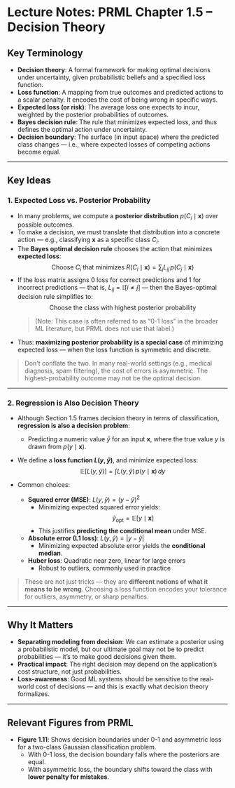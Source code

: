 # Lecture Notes: PRML Chapter 1.5 – Decision Theory

## Key Terminology

- **Decision theory**: A formal framework for making optimal decisions under uncertainty, given probabilistic beliefs and a specified loss function.
- **Loss function**: A mapping from true outcomes and predicted actions to a scalar penalty. It encodes the cost of being wrong in specific ways.
- **Expected loss (or risk)**: The average loss one expects to incur, weighted by the posterior probabilities of outcomes.
- **Bayes decision rule**: The rule that minimizes expected loss, and thus defines the optimal action under uncertainty.
- **Decision boundary**: The surface (in input space) where the predicted class changes — i.e., where expected losses of competing actions become equal.

---

## Key Ideas

### 1. Expected Loss vs. Posterior Probability

- In many problems, we compute a **posterior distribution** $p(C_i \mid \mathbf{x})$ over possible outcomes.
- To make a decision, we must translate that distribution into a concrete action — e.g., classifying $\mathbf{x}$ as a specific class $C_i$.
- The **Bayes optimal decision rule** chooses the action that minimizes **expected loss**:
  $$
  \text{Choose } C_i \text{ that minimizes } R(C_i \mid \mathbf{x}) = \sum_j L_{ij} \, p(C_j \mid \mathbf{x})
  $$
- If the loss matrix assigns 0 loss for correct predictions and 1 for incorrect predictions — that is, $L_{ij} = \mathbb{I}[i \ne j]$ — then the Bayes-optimal decision rule simplifies to:
  $$
  \text{Choose the class with highest posterior probability}
  $$
  > (Note: This case is often referred to as “0-1 loss” in the broader ML literature, but PRML does not use that label.)
- Thus: **maximizing posterior probability is a special case** of minimizing expected loss — when the loss function is symmetric and discrete.

> Don't conflate the two. In many real-world settings (e.g., medical diagnosis, spam filtering), the cost of errors is asymmetric. The highest-probability outcome may not be the optimal decision.

---

### 2. Regression is Also Decision Theory

- Although Section 1.5 frames decision theory in terms of classification, **regression is also a decision problem**:
  - Predicting a numeric value $\hat{y}$ for an input $\mathbf{x}$, where the true value $y$ is drawn from $p(y \mid \mathbf{x})$.

- We define a **loss function $L(y, \hat{y})$**, and minimize expected loss:
  $$
  \mathbb{E}[L(y, \hat{y})] = \int L(y, \hat{y}) \, p(y \mid \mathbf{x}) \, dy
  $$

- Common choices:
  - **Squared error (MSE)**: $L(y, \hat{y}) = (y - \hat{y})^2$
    - Minimizing expected squared error yields:
      $$
      \hat{y}_{\text{opt}} = \mathbb{E}[y \mid \mathbf{x}]
      $$
    - This justifies **predicting the conditional mean** under MSE.
  - **Absolute error (L1 loss)**: $L(y, \hat{y}) = |y - \hat{y}|$
    - Minimizing expected absolute error yields the **conditional median**.
  - **Huber loss**: Quadratic near zero, linear for large errors
    - Robust to outliers, commonly used in practice

> These are not just tricks — they are **different notions of what it means to be wrong**. Choosing a loss function encodes your tolerance for outliers, asymmetry, or sharp penalties.

---

## Why It Matters

- **Separating modeling from decision**: We can estimate a posterior using a probabilistic model, but our ultimate goal may not be to predict probabilities — it’s to make good decisions given them.
- **Practical impact**: The right decision may depend on the application’s cost structure, not just probabilities.
- **Loss-awareness**: Good ML systems should be sensitive to the real-world cost of decisions — and this is exactly what decision theory formalizes.

---

## Relevant Figures from PRML

- **Figure 1.11**: Shows decision boundaries under 0-1 and asymmetric loss for a two-class Gaussian classification problem.
  - With 0-1 loss, the decision boundary falls where the posteriors are equal.
  - With asymmetric loss, the boundary shifts toward the class with **lower penalty for mistakes**.

